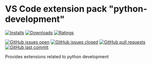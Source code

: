 # VS Code extension pack "python-development"

[![Installs](https://vsmarketplacebadge.apphb.com/installs-short/raits.python-development.svg)](https://marketplace.visualstudio.com/items?itemName=raits.python-development)
[![Downloads](https://vsmarketplacebadge.apphb.com/downloads-short/raits.python-development.svg)](https://marketplace.visualstudio.com/items?itemName=raits.python-development)
[![Ratings](https://vsmarketplacebadge.apphb.com/rating-short/raits.python-development.svg)](https://marketplace.visualstudio.com/items?itemName=raits.python-development&ssr=false#review-details)

[![GitHub issues open](https://img.shields.io/github/issues-raw/raits-gmbh/vscode-extension-pack-python-development.svg?logo=github)](https://github.com/raits-gmbh/vscode-extension-pack-python-development/issues)
[![GitHub issues closed](https://img.shields.io/github/issues-closed-raw/raits-gmbh/vscode-extension-pack-python-development.svg?logo=github)](https://github.com/raits-gmbh/vscode-extension-pack-python-development/issues)
[![GitHub pull requests](https://img.shields.io/github/issues-pr/raits-gmbh/vscode-extension-pack-python-development.svg?logo=github)](https://github.com/raits-gmbh/vscode-extension-pack-python-development/pulls)
[![GitHub last commit](https://img.shields.io/github/last-commit/raits-gmbh/vscode-extension-pack-python-development.svg?logo=github)](https://github.com/raits-gmbh/vscode-extension-pack-python-development)

Provides extensions related to python development
